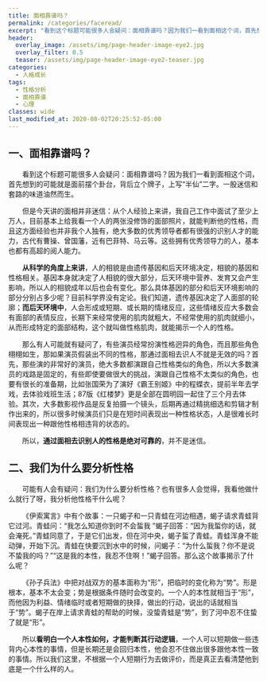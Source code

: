 ```yaml
---
title: 面相靠谱吗？
permalink: /categories/faceread/
excerpt: "看到这个标题可能很多人会疑问：面相靠谱吗？因为我们一看到面相这个词，首先想到的可能就是面前摆个卦台，背后立个牌子，上写“半仙”二字。一股迷信和套路的味道油然而生。"
header:
  overlay_image: /assets/img/page-header-image-eye2.jpg
  overlay_filter: 0.5
  teaser: /assets/img/page-header-image-eye2-teaser.jpg
categories:
  - 人格成长
tags: 
  - 性格分析
  - 面相靠谱
  - 心理
classes: wide
last_modified_at: 2020-08-02T20:25:52-05:00
---
```


## 一、面相靠谱吗？

&emsp;&emsp;看到这个标题可能很多人会疑问：面相靠谱吗？因为我们一看到面相这个词，首先想到的可能就是面前摆个卦台，背后立个牌子，上写“半仙”二字。一股迷信和套路的味道油然而生。

&emsp;&emsp;但是今天讲的面相并非迷信：从个人经验上来讲，我自己工作中面试了至少上万人，目前基本上给我看一个人的两张没修饰的面部照片，就能判断他的性格，而且这方面经验也并非我个人独有，绝大多数的优秀领导者都有很强的识别人才的能力，古代有曹操、曾国藩，近有巴菲特、马云等。这些拥有优秀领导力的人，基本也都有高超的阅人能力。

&emsp;**&emsp;从科学的角度上来讲**，人的相貌是由遗传基因和后天环境决定，相貌的基因和性格相关。基因本身就决定了人相貌的很大部分，后天环境中营养、发育又会产生影响，所以人的相貌成年以后也会有变化。那么具体基因的部分和后天环境影响的部分分别占多少呢？目前科学界没有定论。我们知道，遗传基因决定了人面部的轮廓；**而后天环境中**，人会形成或短期、或长期的情绪反应，这些情绪反应大多数会有面部的表情反应，长期下来经常使用的肌肉就粗大，不经常使用的肌肉就细小，从而形成特定的面部结构，这个就叫做性格肌肉，就能揭示一个人的性格。

&emsp;&emsp;那么有人可能就有疑问了，有些演员经常扮演性格迥异的角色，而且那些角色栩栩如生，那如果演员假装出不同的性格，那通过面相去识人不就是无效的吗？首先，那些演的非常好的演员，绝大多数都演跟自己性格类似的角色，所以大多数演员的戏路是固定的，有些即使要做很大的挑战，演跟自己性格不太类似的角色，也要有很长的准备期，比如张国荣为了演好《霸王别姬》中的程蝶衣，提前半年去学戏，去体验戏班生活；87版《红楼梦》更是全部在圆明园一起住了三个月去体验。其次，大多数影视作品是反复拍摄一个镜头，后期再通过精挑细选和剪辑才制作出来的，所以很多时候演员们只是在短时间表现出一种性格状态，人是很难长时间表现出一种跟他性格相违背的状态的。

&emsp;&emsp;所以，**通过面相去识别人的性格是绝对可靠的**，并不是迷信。



## 二、我们为什么要分析性格

&emsp;&emsp;可能有人会有疑问：我们为什么要分析性格？也有很多人会觉得，我看他做什么就行了呀，我分析他性格干什么呢？

&emsp;&emsp;《伊索寓言》中有个故事：一只蝎子和一只青蛙在河边相遇，蝎子请求青蛙背它过河。青蛙问：“我怎么知道你到时不会蜇我 ”蝎子回答：“因为我蜇你的话，就会淹死。”青蛙同意了，于是它们出发，但在河中央，蝎子蜇了青蛙。青蛙浑身不能动弹，开始下沉。青蛙在快要沉到水中的时候，问蝎子：“为什么蜇我？你不是说不蛰我的吗？”“这是我的本性，我忍不住啊！”蝎子回答。那么这个故事揭示了什么呢？

&emsp;&emsp;《孙子兵法》中把对战双方的基本面称为“形”，把临时的变化称为“势”。形是根本，基本不太会变；势是根据条件随时会改变的。一个人的本性就相当于“形”，而他因为利益、情绪临时或者短期做的抉择，做出的行动，说出的话就相当于“势”。蝎子在岸上请求青蛙的帮助的时候，没蛰青蛙是“势”，到了河中忍不住蛰了就是“形”。

&emsp;&emsp;所以**看明白一个人本性如何，才能判断其行动逻辑**，一个人可以短期做一些违背内心本性的事情，但是长期还是会回归本性，他会忍不住做出很多跟他本性一致的事情。所以我们这里，不根据一个人短期行为去做评价，而是真正去看清楚他到底是一个什么样的人。
